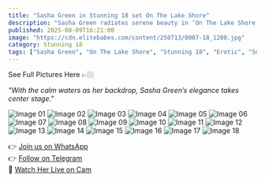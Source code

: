 ```yaml
---
title: "Sasha Green in Stunning 18 set On The Lake Shore"
description: "Sasha Green radiates serene beauty in ‘On The Lake Shore,’ where nature meets sensuality."
published: 2025-08-09T16:21:00
image: "https://cdn.elitebabes.com/content/250713/0007-18_1200.jpg"
category: Stunning 18
tags: ["Sasha Green", "On The Lake Shore", "Stunning 18", "Erotic", "Sensual", "Natural Beauty"]
---
```


See Full Pictures Here 👉🏼  

*"With the calm waters as her backdrop, Sasha Green’s elegance takes center stage."*

![Image 01](https://cdn.elitebabes.com/content/250713/0007-01_1200.jpg)
![Image 02](https://cdn.elitebabes.com/content/250713/0007-02_1200.jpg)
![Image 03](https://cdn.elitebabes.com/content/250713/0007-03_1200.jpg)
![Image 04](https://cdn.elitebabes.com/content/250713/0007-04_1200.jpg)
![Image 05](https://cdn.elitebabes.com/content/250713/0007-05_1200.jpg)
![Image 06](https://cdn.elitebabes.com/content/250713/0007-06_1200.jpg)
![Image 07](https://cdn.elitebabes.com/content/250713/0007-07_1200.jpg)
![Image 08](https://cdn.elitebabes.com/content/250713/0007-08_1200.jpg)
![Image 09](https://cdn.elitebabes.com/content/250713/0007-09_1200.jpg)
![Image 10](https://cdn.elitebabes.com/content/250713/0007-10_1200.jpg)
![Image 11](https://cdn.elitebabes.com/content/250713/0007-11_1200.jpg)
![Image 12](https://cdn.elitebabes.com/content/250713/0007-12_1200.jpg)
![Image 13](https://cdn.elitebabes.com/content/250713/0007-13_1200.jpg)
![Image 14](https://cdn.elitebabes.com/content/250713/0007-14_1200.jpg)
![Image 15](https://cdn.elitebabes.com/content/250713/0007-15_1200.jpg)
![Image 16](https://cdn.elitebabes.com/content/250713/0007-16_1200.jpg)
![Image 17](https://cdn.elitebabes.com/content/250713/0007-17_1200.jpg)
![Image 18](https://cdn.elitebabes.com/content/250713/0007-18_1200.jpg)

👉 [Join us on WhatsApp](https://whatsapp.com/channel/0029VaMsUAp7tkjI8KcaRn10)  
👉 [Follow on Telegram](https://t.me/Xibabes)  
🔞 [Watch Her Live on Cam](https://redirecting-kappa.vercel.app/)